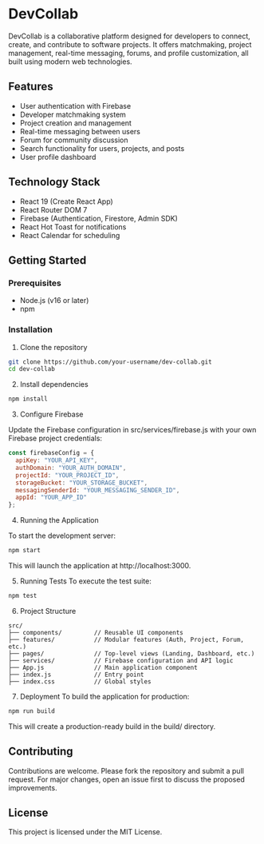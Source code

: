 # DevCollab

DevCollab is a collaborative platform designed for developers to connect, create, and contribute to software projects. It offers matchmaking, project management, real-time messaging, forums, and profile customization, all built using modern web technologies.

## Features

- User authentication with Firebase
- Developer matchmaking system
- Project creation and management
- Real-time messaging between users
- Forum for community discussion
- Search functionality for users, projects, and posts
- User profile dashboard

## Technology Stack

- React 19 (Create React App)
- React Router DOM 7
- Firebase (Authentication, Firestore, Admin SDK)
- React Hot Toast for notifications
- React Calendar for scheduling

## Getting Started

### Prerequisites

- Node.js (v16 or later)
- npm

### Installation

1. Clone the repository

  ```bash
  git clone https://github.com/your-username/dev-collab.git
  cd dev-collab
  ```
   
2. Install dependencies

  ```bash
  npm install
  ```

3. Configure Firebase

Update the Firebase configuration in src/services/firebase.js with your own Firebase project credentials:

  ```javascript
  const firebaseConfig = {
    apiKey: "YOUR_API_KEY",
    authDomain: "YOUR_AUTH_DOMAIN",
    projectId: "YOUR_PROJECT_ID",
    storageBucket: "YOUR_STORAGE_BUCKET",
    messagingSenderId: "YOUR_MESSAGING_SENDER_ID",
    appId: "YOUR_APP_ID"
  };
  ```
4. Running the Application

To start the development server:
  
  ```bash
  npm start
  ```
This will launch the application at http://localhost:3000.

5. Running Tests
To execute the test suite:

  ```bash
  npm test
  ```
6. Project Structure

  ```
  src/
  ├── components/         // Reusable UI components
  ├── features/           // Modular features (Auth, Project, Forum, etc.)
  ├── pages/              // Top-level views (Landing, Dashboard, etc.)
  ├── services/           // Firebase configuration and API logic
  ├── App.js              // Main application component
  ├── index.js            // Entry point
  ├── index.css           // Global styles
  ```

7. Deployment
To build the application for production:
  
  ```bash
  npm run build
   ```
This will create a production-ready build in the build/ directory.

## Contributing
Contributions are welcome. Please fork the repository and submit a pull request. For major changes, open an issue first to discuss the proposed improvements.

## License
This project is licensed under the MIT License.
